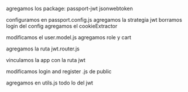 agregamos los package:
    passport-jwt
    jsonwebtoken

configuramos en passport.config.js
    agregamos la strategia jwt
    borramos login del config
    agregamos el cookieExtractor

modificamos el user.model.js
    agregamos role y cart

agregamos la ruta jwt.router.js

vinculamos la app con la ruta jwt

modificamos login and register .js de public

agregamos en utils.js todo lo del jwt